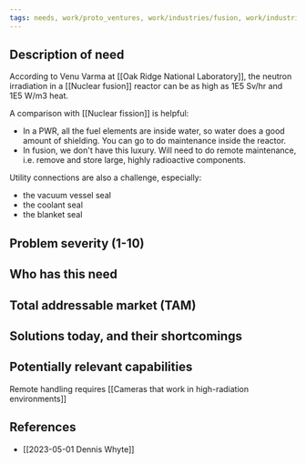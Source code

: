 ```yaml
---
tags: needs, work/proto_ventures, work/industries/fusion, work/industries/nuclear_fission
---
```


## Description of need
According to Venu Varma at [[Oak Ridge National Laboratory]], the neutron irradiation in a [[Nuclear fusion]] reactor can be as high as 1E5 Sv/hr and 1E5 W/m3 heat.

A comparison with [[Nuclear fission]] is helpful:
- In a PWR, all the fuel elements are inside water, so water does a good amount of shielding. You can go to do maintenance inside the reactor.
- In fusion, we don't have this luxury. Will need to do remote maintenance, i.e. remove and store large, highly radioactive components.

Utility connections are also a challenge, especially:
- the vacuum vessel seal
- the coolant seal
- the blanket seal
## Problem severity (1-10)

## Who has this need

## Total addressable market (TAM)

## Solutions today, and their shortcomings

## Potentially relevant capabilities
Remote handling requires [[Cameras that work in high-radiation environments]]
## References
- [[2023-05-01 Dennis Whyte]]